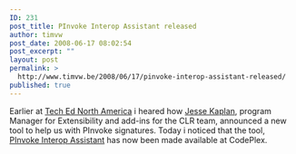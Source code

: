 ```yaml
---
ID: 231
post_title: PInvoke Interop Assistant released
author: timvw
post_date: 2008-06-17 08:02:54
post_excerpt: ""
layout: post
permalink: >
  http://www.timvw.be/2008/06/17/pinvoke-interop-assistant-released/
published: true
---
```

<p>Earlier at <a href="http://www.microsoft.com/events/TechEd2008/default.mspx">Tech Ed North America</a> i heared how <a href="">Jesse Kaplan</a>, program Manager for Extensibility and add-ins for the CLR team, announced a new tool to help us with PInvoke signatures. Today i noticed that the tool, <a href="http://www.codeplex.com/clrinterop">PInvoke Interop Assistant</a> has now been made available at CodePlex.</p>